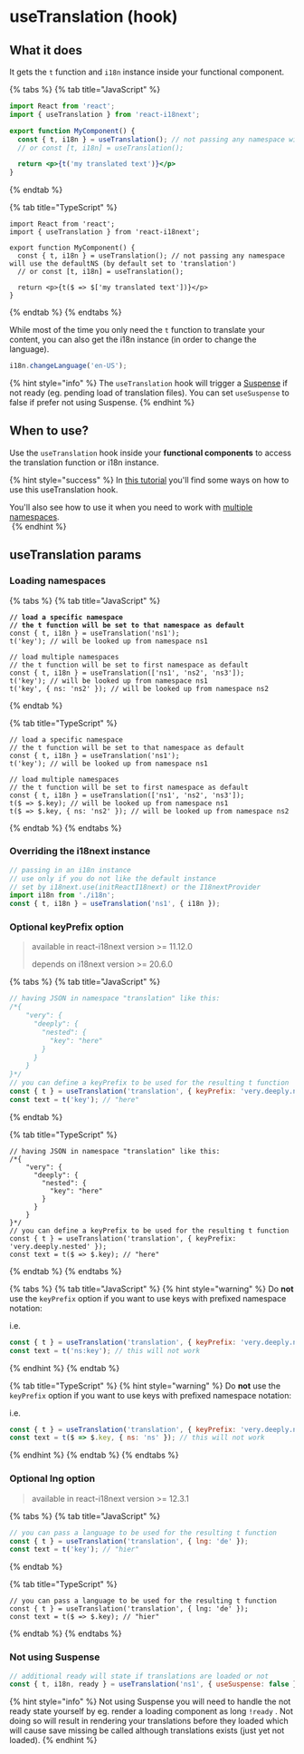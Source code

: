 # useTranslation (hook)

## What it does

It gets the `t` function and `i18n` instance inside your functional component.

{% tabs %}
{% tab title="JavaScript" %}
```jsx
import React from 'react';
import { useTranslation } from 'react-i18next';

export function MyComponent() {
  const { t, i18n } = useTranslation(); // not passing any namespace will use the defaultNS (by default set to 'translation')
  // or const [t, i18n] = useTranslation();

  return <p>{t('my translated text')}</p>
}
```
{% endtab %}

{% tab title="TypeScript" %}
```tsx
import React from 'react';
import { useTranslation } from 'react-i18next';

export function MyComponent() {
  const { t, i18n } = useTranslation(); // not passing any namespace will use the defaultNS (by default set to 'translation')
  // or const [t, i18n] = useTranslation();

  return <p>{t($ => $['my translated text'])}</p>
}
```
{% endtab %}
{% endtabs %}

While most of the time you only need the `t` function to translate your content, you can also get the i18n instance (in order to change the language).

```javascript
i18n.changeLanguage('en-US');
```

{% hint style="info" %}
The `useTranslation` hook will trigger a [Suspense](https://reactjs.org/docs/concurrent-mode-suspense.html) if not ready (eg. pending load of translation files). You can set `useSuspense` to false if prefer not using Suspense.
{% endhint %}

## When to use?

Use the `useTranslation` hook inside your **functional components** to access the translation function or i18n instance.

{% hint style="success" %}
In [this tutorial](https://locize.com/blog/react-i18next/) you'll find some ways on how to use this useTranslation hook.

You'll also see how to use it when you need to work with [multiple namespaces](https://locize.com/blog/react-i18next/#multiple-namespaces).[\
<img src="../.gitbook/assets/title width (1).jpg" alt="" data-size="original">](https://locize.com/blog/react-i18next/)
{% endhint %}

## useTranslation params

### Loading namespaces

{% tabs %}
{% tab title="JavaScript" %}
<pre class="language-jsx"><code class="lang-jsx"><strong>// load a specific namespace
</strong><strong>// the t function will be set to that namespace as default
</strong>const { t, i18n } = useTranslation('ns1');
t('key'); // will be looked up from namespace ns1

// load multiple namespaces
// the t function will be set to first namespace as default
const { t, i18n } = useTranslation(['ns1', 'ns2', 'ns3']);
t('key'); // will be looked up from namespace ns1
t('key', { ns: 'ns2' }); // will be looked up from namespace ns2
</code></pre>
{% endtab %}

{% tab title="TypeScript" %}
```tsx
// load a specific namespace
// the t function will be set to that namespace as default
const { t, i18n } = useTranslation('ns1');
t('key'); // will be looked up from namespace ns1

// load multiple namespaces
// the t function will be set to first namespace as default
const { t, i18n } = useTranslation(['ns1', 'ns2', 'ns3']);
t($ => $.key); // will be looked up from namespace ns1
t($ => $.key, { ns: 'ns2' }); // will be looked up from namespace ns2
```
{% endtab %}
{% endtabs %}

### Overriding the i18next instance

```javascript
// passing in an i18n instance
// use only if you do not like the default instance
// set by i18next.use(initReactI18next) or the I18nextProvider
import i18n from './i18n';
const { t, i18n } = useTranslation('ns1', { i18n });
```

### Optional keyPrefix option

> available in react-i18next version >= 11.12.0
>
> depends on i18next version >= 20.6.0

{% tabs %}
{% tab title="JavaScript" %}
```jsx
// having JSON in namespace "translation" like this:
/*{
    "very": {
      "deeply": {
        "nested": {
          "key": "here"
        }
      }
    }
}*/
// you can define a keyPrefix to be used for the resulting t function
const { t } = useTranslation('translation', { keyPrefix: 'very.deeply.nested' });
const text = t('key'); // "here"
```
{% endtab %}

{% tab title="TypeScript" %}
```tsx
// having JSON in namespace "translation" like this:
/*{
    "very": {
      "deeply": {
        "nested": {
          "key": "here"
        }
      }
    }
}*/
// you can define a keyPrefix to be used for the resulting t function
const { t } = useTranslation('translation', { keyPrefix: 'very.deeply.nested' });
const text = t($ => $.key); // "here"
```
{% endtab %}
{% endtabs %}

{% tabs %}
{% tab title="JavaScript" %}
{% hint style="warning" %}
Do **not** use the `keyPrefix` option if you want to use keys with prefixed namespace notation:

i.e.

```javascript
const { t } = useTranslation('translation', { keyPrefix: 'very.deeply.nested' });
const text = t('ns:key'); // this will not work
```
{% endhint %}
{% endtab %}

{% tab title="TypeScript" %}
{% hint style="warning" %}
Do **not** use the `keyPrefix` option if you want to use keys with prefixed namespace notation:

i.e.

```javascript
const { t } = useTranslation('translation', { keyPrefix: 'very.deeply.nested' });
const text = t($ => $.key, { ns: 'ns' }); // this will not work
```
{% endhint %}
{% endtab %}
{% endtabs %}

### Optional lng option

> available in react-i18next version >= 12.3.1

{% tabs %}
{% tab title="JavaScript" %}
```jsx
// you can pass a language to be used for the resulting t function
const { t } = useTranslation('translation', { lng: 'de' });
const text = t('key'); // "hier"
```
{% endtab %}

{% tab title="TypeScript" %}
```tsx
// you can pass a language to be used for the resulting t function
const { t } = useTranslation('translation', { lng: 'de' });
const text = t($ => $.key); // "hier"
```
{% endtab %}
{% endtabs %}

### Not using Suspense

```javascript
// additional ready will state if translations are loaded or not
const { t, i18n, ready } = useTranslation('ns1', { useSuspense: false });
```

{% hint style="info" %}
Not using Suspense you will need to handle the not ready state yourself by eg. render a loading component as long `!ready` . Not doing so will result in rendering your translations before they loaded which will cause save missing be called although translations exists (just yet not loaded).
{% endhint %}
